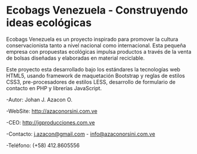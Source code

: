 # Ecobags Venezuela - Construyendo ideas ecológicas

Ecobags Venezuela es un proyecto inspirado para promover la cultura conservacionista tanto a nivel nacional como internacional. Esta pequeña empresa con propuestas ecológicas impulsa productos a través de la venta de bolsas diseñadas y elaboradas en material reciclable.

Este proyecto esta desarrollado bajo los estándares la tecnologías web HTML5, usando framework de maquetación Bootstrap y reglas de estilos CSS3, pre-procesadores de estilos LESS, desarrollo de formulario de contacto en PHP y librerías JavaScript.

-Autor: Johan J. Azacon O.

-WebSite: http://azaconorsini.com.ve

-CEO: http://jgproducciones.com.ve

-Contacto: j.azacon@gmail.com - info@azaconorsini.com.ve

-Teléfono: (+58) 412.8605556
